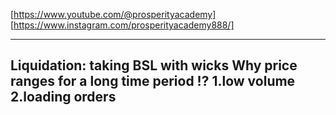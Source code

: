 [https://www.youtube.com/@prosperityacademy]
[https://www.instagram.com/prosperityacademy888/]

--------------------------------------------------------
**Liquidation**: taking BSL with wicks 
**Why price ranges for a long time period !?** 1.low volume 2.loading orders
--------------------------------------------------------